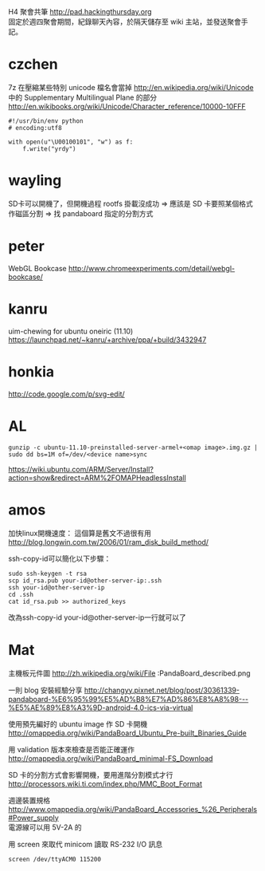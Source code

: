  H4 聚會共筆 <http://pad.hackingthursday.org>  
固定於週四聚會期間，紀錄聊天內容，於隔天儲存至 wiki 主站，並發送聚會手記。

# czchen

7z 在壓縮某些特別 unicode 檔名會當掉
<http://en.wikipedia.org/wiki/Unicode>  
中的 Supplementary Multilingual Plane 的部分
<http://en.wikibooks.org/wiki/Unicode/Character_reference/10000-10FFF>  


    #!/usr/bin/env python
    # encoding:utf8
    
    with open(u"\U00100101", "w") as f:
        f.write("yrdy")


# wayling

SD卡可以開機了，但開機過程 rootfs 掛載沒成功
=> 應該是 SD 卡要照某個格式作磁區分割
=> 找 pandaboard 指定的分割方式

# peter

WebGL Bookcase
<http://www.chromeexperiments.com/detail/webgl-bookcase/>  

# kanru

uim-chewing for ubuntu oneiric (11.10)
<https://launchpad.net/~kanru/+archive/ppa/+build/3432947>  

# honkia

<http://code.google.com/p/svg-edit/>  

# AL


    gunzip -c ubuntu-11.10-preinstalled-server-armel+<omap image>.img.gz | sudo dd bs=1M of=/dev/<device name>sync

<https://wiki.ubuntu.com/ARM/Server/Install?action=show&redirect=ARM%2FOMAPHeadlessInstall>  


# amos

加快linux開機速度：
這個算是舊文不過很有用
<http://blog.longwin.com.tw/2006/01/ram_disk_build_method/>  

ssh-copy-id可以簡化以下步驟：

    sudo ssh-keygen -t rsa
    scp id_rsa.pub your-id@other-server-ip:.ssh
    ssh your-id@other-server-ip
    cd .ssh
    cat id_rsa.pub >> authorized_keys


改為ssh-copy-id your-id@other-server-ip一行就可以了

# Mat

主機板元件圖
<http://zh.wikipedia.org/wiki/File>  :PandaBoard_described.png

一則 blog 安裝經驗分享
<http://changyy.pixnet.net/blog/post/30361339-pandaboard-%E6%95%99%E5%AD%B8%E7%AD%86%E8%A8%98---%E5%AE%89%E8%A3%9D-android-4.0-ics-via-virtual>  

使用預先編好的 ubuntu image 作  SD 卡開機
<http://omappedia.org/wiki/PandaBoard_Ubuntu_Pre-built_Binaries_Guide>  

用 validation 版本來檢查是否能正確運作
<http://omappedia.org/wiki/PandaBoard_minimal-FS_Download>  

SD 卡的分割方式會影響開機，要用進階分割模式才行
<http://processors.wiki.ti.com/index.php/MMC_Boot_Format>  

週邊裝置規格
<http://www.omappedia.org/wiki/PandaBoard_Accessories_%26_Peripherals#Power_supply>  
電源線可以用 5V-2A 的

用 screen 來取代 minicom 讀取 RS-232 I/O 訊息


    screen /dev/ttyACM0 115200

